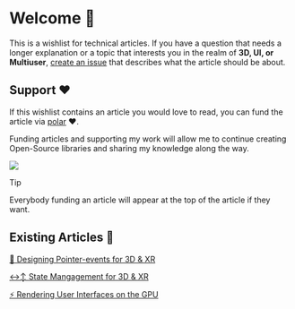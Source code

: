 # Welcome 👋

This is a wishlist for technical articles. If you have a question that needs a longer explanation or a topic that interests you in the realm of **3D, UI, or Multiuser**, [create an issue](https://github.com/bbohlender/article-wishlist/issues/new?assignees=bbohlender&projects=&template=technical-article-wishlist.md&title=Technical+Article+about+...) that describes what the article should be about.

## Support ❤️

If this wishlist contains an article you would love to read, you can fund the article via [polar](https://polar.sh/bbohlender/issues) ❤️.

Funding articles and supporting my work will allow me to continue creating Open-Source libraries and sharing my knowledge along the way.

<a href="https://polar.sh/bbohlender"><img src="https://polar.sh/embed/fund-our-backlog.svg?org=bbohlender" /></a>

> [!TIP]
> Everybody funding an article will appear at the top of the article if they want.

## Existing Articles 📖

[🎯 Designing Pointer-events for 3D & XR](https://polar.sh/bbohlender/posts/designing-pointer-events-for-3d)

[↔↕ State Mangagement for 3D & XR](https://polar.sh/bbohlender/posts/state-mangagement-for-3d-and-xr)

[⚡️ Rendering User Interfaces on the GPU](https://polar.sh/bbohlender/posts/rendering-user-interfaces-on-the-gpuu)
